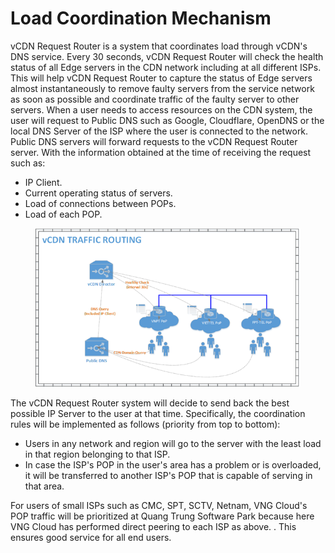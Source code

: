 # Load Coordination Mechanism

vCDN Request Router is a system that coordinates load through vCDN's DNS service. Every 30 seconds, vCDN Request Router will check the health status of all Edge servers in the CDN network including at all different ISPs. This will help vCDN Request Router to capture the status of Edge servers almost instantaneously to remove faulty servers from the service network as soon as possible and coordinate traffic of the faulty server to other servers. When a user needs to access resources on the CDN system, the user will request to Public DNS such as Google, Cloudflare, OpenDNS or the local DNS Server of the ISP where the user is connected to the network. Public DNS servers will forward requests to the vCDN Request Router server. With the information obtained at the time of receiving the request such as:

* IP Client.&#x20;
* Current operating status of servers.&#x20;
* Load of connections between POPs.&#x20;
* Load of each POP.

<figure><img src="../../.gitbook/assets/image (147).png" alt=""><figcaption></figcaption></figure>

The vCDN Request Router system will decide to send back the best possible IP Server to the user at that time. Specifically, the coordination rules will be implemented as follows (priority from top to bottom):&#x20;

* Users in any network and region will go to the server with the least load in that region belonging to that ISP.&#x20;
* In case the ISP's POP in the user's area has a problem or is overloaded, it will be transferred to another ISP's POP that is capable of serving in that area.

For users of small ISPs such as CMC, SPT, SCTV, Netnam, VNG Cloud's POP traffic will be prioritized at Quang Trung Software Park because here VNG Cloud has performed direct peering to each ISP as above. . This ensures good service for all end users.
